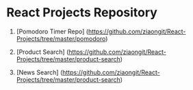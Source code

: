 # React Projects Repository

1. [Pomodoro Timer Repo] (https://github.com/ziaongit/React-Projects/tree/master/pomodoro)

2. [Product Search] (https://github.com/ziaongit/React-Projects/tree/master/product-search)

3. [News Search] (https://github.com/ziaongit/React-Projects/tree/master/product-search)

